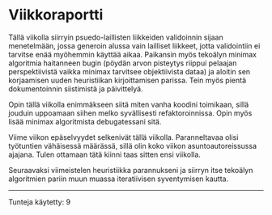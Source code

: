 # Viikkoraportti

Tällä viikolla siirryin psuedo-laillisten liikkeiden validoinnin sijaan menetelmään, jossa generoin alussa vain lailliset liikkeet, jotta validointiin ei tarvitse enää myöhemmin käyttää aikaa. Paikansin myös tekoälyn minimax algoritmia haitanneen bugin (pöydän arvon pisteytys riippui pelaajan perspektiivistä vaikka minimax tarvitsee objektiivista dataa) ja aloitin sen korjaamisen uuden heuristiikan kirjoittamisen parissa. Tein myös pientä dokumentoinnin siistimistä ja päivittelyä.

Opin tällä viikolla enimmäkseen siitä miten vanha koodini toimikaan, sillä jouduin uppoamaan siihen melko syvällisesti refaktoroinnissa. Opin myös lisää minimax algoritmista debugatessani sitä.

Viime viikon epäselvyydet selkenivät tällä viikolla. Paranneltavaa olisi työtuntien vähäisessä määrässä, sillä olin koko viikon asuntoautoreissussa ajajana. Tulen ottamaan tätä kiinni taas sitten ensi viikolla.

Seuraavaksi viimeistelen heuristiikka parannukseni ja siirryn itse tekoälyn algoritmien pariin muun muassa iteratiivisen syventymisen kautta.

---
Tunteja käytetty: 9